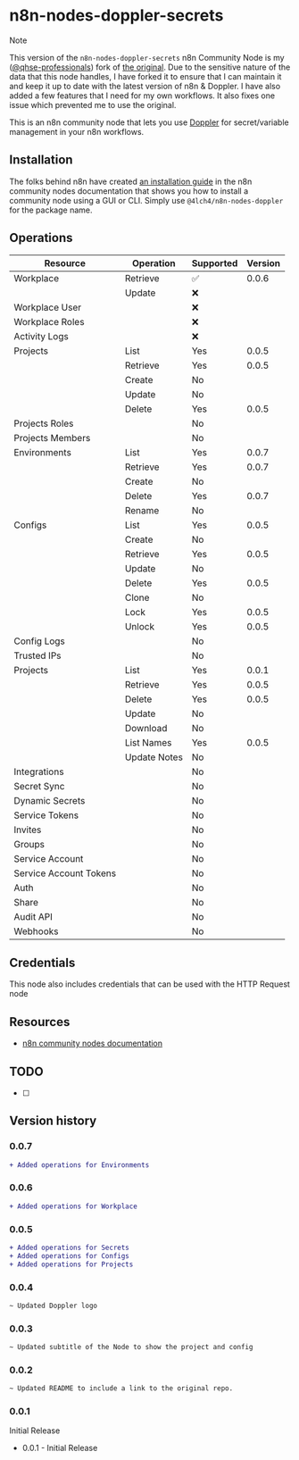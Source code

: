 # n8n-nodes-doppler-secrets

> [!NOTE]
> This version of the `n8n-nodes-doppler-secrets` n8n Community Node is my ([@qhse-professionals][0]) fork of [the original][1].
> Due to the sensitive nature of the data that this node handles, I have forked it to ensure that I can maintain it and keep it up to date with the latest version of n8n & Doppler. I have also added a few features that I need for my own workflows. It also fixes one issue which prevented me to use the original.

This is an n8n community node that lets you use [Doppler][2] for secret/variable management in your n8n workflows.

## Installation

The folks behind n8n have created [an installation guide][3] in the n8n community nodes documentation that shows you how to install a community node using a GUI or CLI. Simply use `@4lch4/n8n-nodes-doppler` for the package name.

## Operations

| Resource        | Operation 		| Supported | Version |
|-----------------|---------------|-----------|---------|
| Workplace       | Retrieve  		| :white_check_mark:| 0.0.6   |
|                 | Update    		| :x:       |         |
| Workplace User  |           		| :x:       |         |
| Workplace Roles |           		| :x:       |         |
| Activity Logs   |           		| :x:       |         |
| Projects        | List      		| Yes       | 0.0.5   |
|                 | Retrieve  		| Yes       | 0.0.5   |
|                 | Create    		| No        |         |
|                 | Update    		| No        |         |
|                 | Delete    		| Yes       | 0.0.5   |
| Projects Roles  |           		| No        |         |
| Projects Members|           		| No        |         |
| Environments    | List      		| Yes       | 0.0.7   |
|                 | Retrieve  		| Yes       | 0.0.7   |
|                 | Create    		| No        |         |
|                 | Delete    		| Yes       | 0.0.7   |
|                 | Rename    		| No        |         |
| Configs         | List      		| Yes       | 0.0.5   |
|                 | Create    		| No        |         |
|                 | Retrieve  		| Yes       | 0.0.5   |
|                 | Update    		| No        |         |
|                 | Delete    		| Yes       | 0.0.5   |
|                 | Clone     		| No        |         |
|                 | Lock      		| Yes       | 0.0.5   |
|                 | Unlock     		| Yes       | 0.0.5   |
| Config Logs     |           		| No        |         |
| Trusted IPs     |           		| No        |         |
| Projects        | List      		| Yes       | 0.0.1   |
|                 | Retrieve  		| Yes       | 0.0.5   |
|                 | Delete    		| Yes       | 0.0.5   |
|                 | Update    		| No        |         |
|                 | Download  		| No        |         |
|                 | List Names   	| Yes       | 0.0.5   |
|                 | Update Notes 	| No        |         |
| Integrations    |           		| No        |         |
| Secret Sync	    |           		| No        |         |
| Dynamic Secrets |           		| No        |         |
| Service Tokens  |           		| No        |         |
| Invites			    |           		| No        |         |
| Groups			    |           		| No        |         |
| Service Account |           		| No        |         |
| Service Account Tokens |     		| No        |         |
| Auth				    |           		| No        |         |
| Share				    |           		| No        |         |
| Audit API		    |           		| No        |         |
| Webhooks		    |           		| No        |         |

## Credentials

This node also includes credentials that can be used with the HTTP Request node

## Resources

- [n8n community nodes documentation][4]

## TODO

- [ ] 

## Version history

### 0.0.7

```diff
+ Added operations for Environments
```

### 0.0.6

```diff
+ Added operations for Workplace
```

### 0.0.5

```diff
+ Added operations for Secrets
+ Added operations for Configs
+ Added operations for Projects
```

### 0.0.4

```diff
~ Updated Doppler logo
```

### 0.0.3

```diff
~ Updated subtitle of the Node to show the project and config
```

### 0.0.2

```diff
~ Updated README to include a link to the original repo.
```

### 0.0.1

Initial Release

- 0.0.1 - Initial Release

[0]: https://qhse-professionals.nl
[1]: https://github.com/4lch4/n8n-nodes-doppler
[2]: https://doppler.com
[3]: https://docs.n8n.io/integrations/community-nodes/installation
[4]: https://docs.n8n.io/integrations/community-nodes
